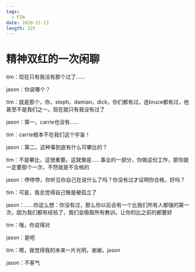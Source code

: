 ```yaml
---
tags:
  - FIN
date: 2020-11-13
length: 325
---
```


# 精神双红的一次闲聊

tim：现在只有我没有那个过了……

jason：你说哪个？

tim：就是那个，你，steph，damian，dick，你们都有过。连bruce都有过，他甚至不是我们之一。现在就只有我没有过了

jason：第一，carrie也没有……

tim：carrie根本不在我们这个宇宙！

jason：第二，这种事到底有什么可攀比的？

tim：不是攀比，这很重要。这就像是……事业的一部分，你做这份工作，那你就一定要那个一次，不然就是不合格的

jason：停停停，你听见你自己在说什么了吗？你没有过才证明你合格，好吗？

tim：可是，我总觉得自己像是被孤立了

jason：……你这么想：你没有过，那么你以后会有一个比我们所有人都强的第一次，因为我们都有经验了，我们会吸取所有教训，让你的比之前的都要好

tim：哦，你说得对

jason：是吧

tim：嗯，我觉得我的未来一片光明，谢谢，jason

jason：不客气
